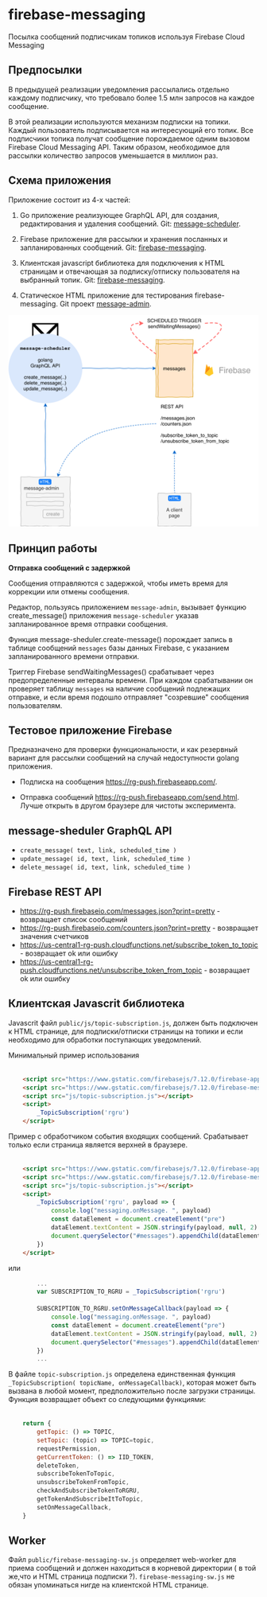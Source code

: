 firebase-messaging
==================

Посылка сообщений подписчикам топиков
используя Firebase Cloud Messaging


Предпосылки
-----

В предыдущей реализации уведомления рассылались отдельно каждому 
подписчику, что требовало более 1.5 млн запросов на каждое сообщение. 

В этой реализации используются механизм подписки на топики.
Каждый пользователь подписывается на интересующий его топик.
Все подписчики топика получат сообщение порождаемое одним вызовом
Firebase Cloud Messaging API. Таким образом, необходимое для рассылки количество запросов уменьшается в миллион раз.


Схема приложения
----------
Приложение состоит из 4-х частей: 
1. Go приложение реализующее GraphQL API, для создания, редактирования и удаления сообщений. Git: [message-scheduler]().

2. Firebase приложение для рассылки и хранения посланных 
и запланированных сообщений. Git: [firebase-messaging]().

3. Клиентская javascript библиотека для подключения к HTML страницам и
 отвечающая за подписку/отписку пользователя на выбранный топик. Git:
 [firebase-messaging]().

4. Статическое HTML приложение для тестирования firebase-messaging. 
 Git проект [message-admin]().

![schema](public/images/firebase-messaging.png)


Принцип работы
--------

**Отправка сообщений с задержкой**

Сообщения отправляются с задержкой, чтобы иметь время для коррекции или отмены сообщения.

Редактор, пользуясь приложением `message-admin`, вызывает функцию create_message() приложения `message-scheduler` указав запланированное время отправки сообщения.

Функция message-sheduler.create-message() порождает запись в таблице сообщений `messages` базы данных Firebase, с указанием запланированного времени отправки.


Триггер Firebase sendWaitingMessages() срабатывает через предопределенные интервалы времени. При каждом срабатывании он проверяет
 таблицу `messages` на наличие сообщений подлежащих отправке, и если время подошло отправляет "созревшие" сообщения пользователям.



Тестовое приложение Firebase 
-------

Предназначено для проверки функциональности, и как резервный вариант 
для рассылки сообщений на случай недоступности golang приложения.

- Подписка на сообщения <https://rg-push.firebaseapp.com/>.

- Отправка сообщений <https://rg-push.firebaseapp.com/send.html>.
Лучше открыть в другом браузере для чистоты эксперимента.



message-sheduler GraphQL API
------

- `create_message( text, link, scheduled_time )` 
- `update_message( id, text, link, scheduled_time )`
- `delete_message( id, text, link, scheduled_time )`


Firebase REST API
-------

- <https://rg-push.firebaseio.com/messages.json?print=pretty> - возвращает список сообщений
- <https://rg-push.firebaseio.com/counters.json?print=pretty> - возвращает значения счетчиков
- <https://us-central1-rg-push.cloudfunctions.net/subscribe_token_to_topic> - возвращает ok или ошибку
- <https://us-central1-rg-push.cloudfunctions.net/unsubscribe_token_from_topic> - возвращает ok или ошибку

Клиентская Javascrit библиотека
-------

Javascrit файл `public/js/topic-subscription.js`, должен быть подключен к HTML странице, для 
подписки/отписки страницы на топики и если необходимо 
для обработки поступающих уведомлений. 




Минимальный пример использования
```html

    <script src="https://www.gstatic.com/firebasejs/7.12.0/firebase-app.js"></script>
    <script src="https://www.gstatic.com/firebasejs/7.12.0/firebase-messaging.js"></script>
    <script src="js/topic-subscription.js"></script>
    <script>
        _TopicSubscription('rgru')
    </script>

```

Пример с обработчиком события входящих сообщений. Срабатывает
только если страница является верхней в браузере.

```html

    <script src="https://www.gstatic.com/firebasejs/7.12.0/firebase-app.js"></script>
    <script src="https://www.gstatic.com/firebasejs/7.12.0/firebase-messaging.js"></script>
    <script src="js/topic-subscription.js"></script>
    <script>
        _TopicSubscription('rgru', payload => {
            console.log("messaging.onMessage. ", payload)
            const dataElement = document.createElement("pre")
            dataElement.textContent = JSON.stringify(payload, null, 2)
            document.querySelector("#messages").appendChild(dataElement)
        })
    </script>

```
или 

```javascript
        ...
        var SUBSCRIPTION_TO_RGRU = _TopicSubscription('rgru')

        SUBSCRIPTION_TO_RGRU.setOnMessageCallback(payload => {
            console.log("messaging.onMessage. ", payload)
            const dataElement = document.createElement("pre")
            dataElement.textContent = JSON.stringify(payload, null, 2)
            document.querySelector("#messages").appendChild(dataElement)
        })
        ...

```



В файле `topic-subscription.js` определена единственная функция
`_TopicSubscription( topicName, onMessageCallback)`, которая может быть вызвана в любой момент, предположительно после загрузки страницы.
Функция возвращает объект со следующими функциями:

```javascript

    return {
        getTopic: () => TOPIC,
        setTopic: (topic) => TOPIC=topic, 
        requestPermission,
        getCurrentToken: () => IID_TOKEN,
        deleteToken,
        subscribeTokenToTopic,
        unsubscribeTokenFromTopic,
        checkAndSubscribeTokenToRGRU,
        getTokenAndSubscribeItToTopic,
        setOnMessageCallback,
    }
```

Worker
-----
Файл `public/firebase-messaging-sw.js` определяет web-worker для приема сообщений и должен находиться в корневой директории ( в той же,что и HTML страница 
подписки ?). `firebase-messaging-sw.js` не обязан упоминаться нигде на клиентской HTML 
странице. 